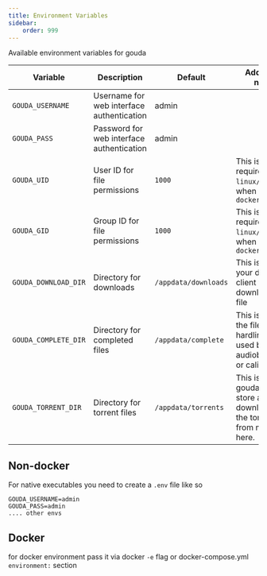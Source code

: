 ```yaml
---
title: Environment Variables
sidebar:
    order: 999
---
```


Available environment variables for gouda

| Variable             | Description                               | Default              | Additional notes                                                                 |
|----------------------|-------------------------------------------|----------------------|----------------------------------------------------------------------------------|
| `GOUDA_USERNAME`     | Username for web interface authentication | admin                |                                                                                  |
| `GOUDA_PASS`         | Password for web interface authentication | admin                |                                                                                  |
| `GOUDA_UID`          | User ID for file permissions              | `1000`               | This is only required for `linux/macos` or when using `docker`                   |
| `GOUDA_GID`          | Group ID for file permissions             | `1000`               | This is only required for `linux/macos` or when using `docker`                   |                                                     |
| `GOUDA_DOWNLOAD_DIR` | Directory for downloads                   | `/appdata/downloads` | This is where your download client will download the file                        |
| `GOUDA_COMPLETE_DIR` | Directory for completed files             | `/appdata/complete`  | This is where the files will be hardlinked to, used by audiobookshelf or calibre |
| `GOUDA_TORRENT_DIR`  | Directory for torrent files               | `/appdata/torrents`  | This is where gouda will store and download all the torrent files from mam here. |

## Non-docker

For native executables you need to create a `.env` file like so 

```
GOUDA_USERNAME=admin
GOUDA_PASS=admin
.... other envs
```

## Docker

for docker environment pass it via docker `-e` flag or docker-compose.yml `environment:` section